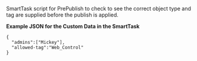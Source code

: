 SmartTask script for PrePublish to check to see the correct object type and tag are supplied before the publish is applied.

**Example JSON for the Custom Data in the SmartTask**
```
{
  "admins":["Mickey"], 
  "allowed-tag":"Web_Control"
}
```
